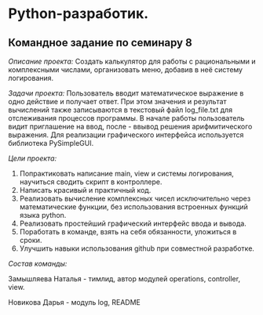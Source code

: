  # Python-разработик.

## Командное задание по семинару 8

_Описание проекта:_
Создать калькулятор для работы с рациональными и комплексными числами, организовать меню, добавив в неё систему логирования.

_Задачи проекта:_
Пользователь вводит математическое выражение в одно действие и получает ответ. При этом значения и результат вычислений также записываются в текстовый файл log_file.txt для отслеживания процессов программы.
В начале работы пользователь видит приглашение на ввод, после - ввывод решения арифмитического выражения. Для реализации графического интерфейса используется библиотека PySimpleGUI.

_Цели проекта:_

1. Попрактиковать написание main, view и системы логирования, научиться сводить скрипт в контроллере.
2. Написать красивый и практичный код.
3. Реализовать вычисление комплексных чисел исключительно через математические функции, без использования встроенных функций языка python.
4. Реализовать простейший графический интерфейс ввода и вывода. 
5. Поработать в команде, взять на себя обязанности, уложиться в сроки.
6. Улучшить навыки использования github при совместной разработке.

_Состав команды:_

Замышляева Наталья - тимлид, автор модулей operations, controller, view.

Новикова Дарья - модуль log, README